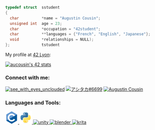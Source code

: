 ```C
typedef struct  sstudent
{
  char          *name = "Augustin Cousin";
  unsigned int  age = 23;
  char          *occupation = "42student";
  char          **languages = {"French", "English", "Japanese"};
  void          *relationships = NULL);
};              tstudent
```

My profile at [42 Lyon](https://42lyon.fr/):

[![aucousin's 42 stats](https://badge42.vercel.app/api/v2/cl1kzq6n0001609iagycostl5/stats?cursusId=2&coalitionId=49)](https://github.com/JaeSeoKim/badge42)

<h3 align="left">Connect with me:</h3>
<p align="left">
<a href="https://www.instagram.com/see_with_eyes_unclouded/" target="blank"><img align="center" src="https://raw.githubusercontent.com/rahuldkjain/github-profile-readme-generator/master/src/images/icons/Social/instagram.svg" alt="see_with_eyes_unclouded" height="30" width="30" /></a>
<a href="https://discord.gg/アシタカ#6699" target="blank"><img align="center" src="https://raw.githubusercontent.com/rahuldkjain/github-profile-readme-generator/master/src/images/icons/Social/discord.svg" alt="アシタカ#6699" height="30" width="30" /></a>
 <a href="https://www.linkedin.com/in/augustin-cousin-159932193/" target="blank"><img align="center" src="https://upload.wikimedia.org/wikipedia/commons/thumb/c/ca/LinkedIn_logo_initials.png/800px-LinkedIn_logo_initials.png" alt="Augustin Cousin" height="30" width="30" /></a>
</p>

<h3 align="left">Languages and Tools:</h3>
<p align="left"> <a href="https://www.cprogramming.com/" target="_blank" rel="noreferrer"> <img src="https://raw.githubusercontent.com/devicons/devicon/master/icons/c/c-original.svg" alt="c" width="40" height="40"/> </a> <a href="https://www.python.org" target="_blank" rel="noreferrer"> <img src="https://raw.githubusercontent.com/devicons/devicon/master/icons/python/python-original.svg" alt="python" width="40" height="40"/> </a> <a href="https://unity.com/" target="_blank" rel="noreferrer"> <img src="https://www.vectorlogo.zone/logos/unity3d/unity3d-icon.svg" alt="unity" width="40" height="40"/> </a>
</a> <a href="https://www.blender.org/" target="_blank" rel="noreferrer"> <img src="https://download.blender.org/branding/community/blender_community_badge_white.svg" alt="blender" width="40" height="40"/> </a>
</a> <a href="https://krita.org/" target="_blank" rel="noreferrer"> <img src="https://upload.wikimedia.org/wikipedia/commons/thumb/7/73/Calligrakrita-base.svg/langfr-2560px-Calligrakrita-base.svg.png" alt="krita" width="40" height="40"/> </a></p>
